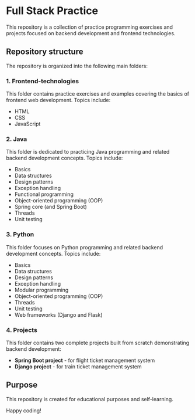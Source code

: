 # Full Stack Practice

This repository is a collection of practice programming exercises and projects focused on backend development and frontend technologies.

## Repository structure

The repository is organized into the following main folders:

### 1. Frontend-technologies
This folder contains practice exercises and examples covering the basics of frontend web development. Topics include:
- HTML
- CSS
- JavaScript

### 2. Java
This folder is dedicated to practicing Java programming and related backend development concepts. Topics include:
- Basics
- Data structures
- Design patterns
- Exception handling
- Functional programming
- Object-oriented programming (OOP)
- Spring core (and Spring Boot)
- Threads
- Unit testing

### 3. Python
This folder focuses on Python programming and related backend development concepts. Topics include:
- Basics
- Data structures
- Design patterns
- Exception handling
- Modular programming
- Object-oriented programming (OOP)
- Threads
- Unit testing
- Web frameworks (Django and Flask)

### 4. Projects
This folder contains two complete projects built from scratch demonstrating backend development:
- **Spring Boot project** - for flight ticket management system
- **Django project** - for train ticket management system

## Purpose

This repository is created for educational purposes and self-learning.

Happy coding!